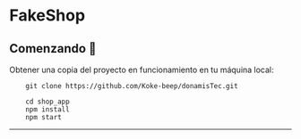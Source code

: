 # FakeShop
## Comenzando 🚀

Obtener una copia del proyecto en funcionamiento en tu máquina local:

```
    git clone https://github.com/Koke-beep/donamisTec.git
```
```
    cd shop_app
    npm install
    npm start
```
---
